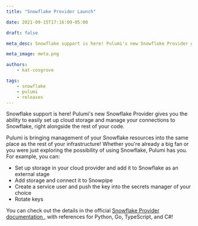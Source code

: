 ```yaml
---
title: "Snowflake Provider Launch"

date: 2021-09-15T17:16:09-05:00

draft: false

meta_desc: Snowflake support is here! Pulumi's new Snowflake Provider gives you the ability to easily set up cloud storage and manage your connections to Snowflake.

meta_image: meta.png

authors:
    - kat-cosgrove

tags:
    - snowflake
    - pulumi
    - releases
---
```


Snowflake support is here! Pulumi's new Snowflake Provider gives you the ability to easily set up cloud storage and manage your connections to Snowflake, right alongside the rest of your code.

<!--more-->

Pulumi is bringing management of your Snowflake resources into the same place as the rest of your infrastructure! Whether you're already a big fan or you were just exploring the possibility of using Snowflake, Pulumi has you. For example, you can:

- Set up storage in your cloud provider and add it to Snowflake as an external stage
- Add storage and connect it to Snowpipe
- Create a service user and push the key into the secrets manager of your choice
- Rotate keys

You can check out the details in the official [Snowflake Provider documentation
](https://www.pulumi.com/docs/reference/pkg/snowflake/provider/), with references for Python, Go, TypeScript, and C#!
